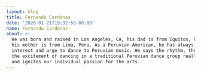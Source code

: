 ```yaml
---
layout: blog
title: Fernando Cardenas
date: '2020-01-21T19:32:55-08:00'
name: Fernando Cardenas
about: >-
  He was born and raised in Los Angeles, CA, his dad is from Iquitos, Peru and
  his mother is from Lima, Peru. As a Peruvian-American, he has always had an
  interest and urge to dance to Peruvian music. He says the rhythm, the fun, and
  the excitement of dancing in a traditional Peruvian dance group really unites
  and ignites our individual passion for the arts.
---
```


